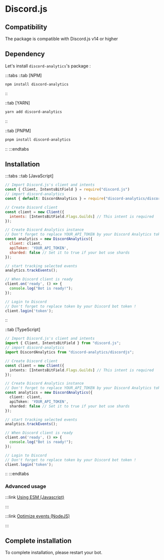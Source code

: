 # Discord.js

## Compatibility

The package is compatible with Discord.js v14 or higher

## Dependency

Let's install `discord-analytics`'s package :

:::tabs
::tab \[NPM]

```shell
npm install discord-analytics
```

::

::tab [YARN]

```bash
yarn add discord-analytics
```

::

::tab [PNPM]

```bash
pnpm install discord-analytics
```

::
:::endtabs

## Installation

:::tabs
::tab [JavaScript]

```javascript
// Import Discord.js's client and intents
const { Client, IntentsBitField } = require("discord.js")
// import discord-analytics
const { default: DiscordAnalytics } = require("discord-analytics/discordjs")

// Create Discord client
const client = new Client({
  intents: [IntentsBitField.Flags.Guilds] // This intent is required
});

// Create Discord Analytics instance
// Don't forget to replace YOUR_API_TOKEN by your Discord Analytics token !
const analytics = new DiscordAnalytics({
  client: client,
  apiToken: 'YOUR_API_TOKEN',
  sharded: false // Set it to true if your bot use shards
});

// start tracking selected events
analytics.trackEvents();

// When Discord client is ready
client.on('ready', () => {
  console.log("Bot is ready!");
});

// Login to Discord
// Don't forget to replace token by your Discord bot token !
client.login('token');
```

::

::tab [TypeScript]

```typescript
// Import Discord.js's client and intents
import { Client, IntentsBitField } from "discord.js";
// import discord-analytics
import DiscordAnalytics from "discord-analytics/discordjs";

// Create Discord client
const client = new Client({
  intents: [IntentsBitField.Flags.Guilds] // This intent is required
});

// Create Discord Analytics instance
// Don't forget to replace YOUR_API_TOKEN by your Discord Analytics token !
const analytics = new DiscordAnalytics({
  client: client,
  apiToken: 'YOUR_API_TOKEN',
  sharded: false // Set it to true if your bot use shards
});

// start tracking selected events
analytics.trackEvents();

// When Discord client is ready
client.on('ready', () => {
  console.log("Bot is ready!");
});

// Login to Discord
// Don't forget to replace token by your Discord bot token !
client.login('token');
```

::
:::endtabs

### Advanced usage

:::link [Using ESM (Javascript)](/docs/main/advanced-usage/esm)

:::

:::link [Optimize events (NodeJS)](/docs/main/advanced-usage/optimize-events)

:::

## Complete installation

To complete installation, please restart your bot.
